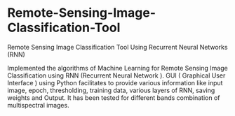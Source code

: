 # Remote-Sensing-Image-Classification-Tool
Remote Sensing Image Classification Tool Using Recurrent Neural Networks (RNN)

Implemented the algorithms of Machine Learning for Remote Sensing Image Classification using RNN (Recurrent Neural Network ).
GUI ( Graphical User Interface ) using Python facilitates to provide various information like input image, epoch, thresholding, training data, various layers of RNN, saving weights and Output.
It has been tested for different bands combination of multispectral images.
